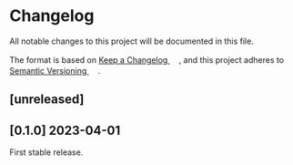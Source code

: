 # Changelog

All notable changes to this project will be documented in this file.

The format is based on <a href="https://keepachangelog.com/en/1.0.0/" target="_blank">Keep a Changelog <img src="https://raw.githubusercontent.com/FortAwesome/Font-Awesome/6.x/svgs/solid/arrow-up-right-from-square.svg" width="16" height="16"/></a>,
and this project adheres to <a href="https://semver.org/spec/v2.0.0.html" target="_blank">Semantic Versioning <img src="https://raw.githubusercontent.com/FortAwesome/Font-Awesome/6.x/svgs/solid/arrow-up-right-from-square.svg" width="16" height="16"/></a>.

## [unreleased]

## [0.1.0] 2023-04-01
First stable release.